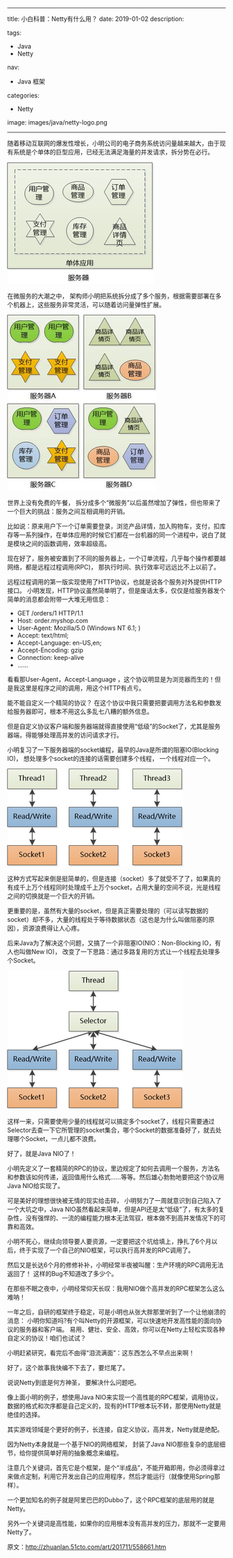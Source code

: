 ----
title: 小白科普：Netty有什么用？
date: 2019-01-02
description: 

tags:
- Java
- Netty

nav:
- Java 框架

categories:
- Netty

image: images/java/netty-logo.png

----
随着移动互联网的爆发性增长，小明公司的电子商务系统访问量越来越大，由于现有系统是个单体的巨型应用，已经无法满足海量的并发请求，拆分势在必行。

![](./2019-01-02_小白科普Netty有什么用/1.png)

在微服务的大潮之中， 架构师小明把系统拆分成了多个服务，根据需要部署在多个机器上，这些服务非常灵活，可以随着访问量弹性扩展。

![](./2019-01-02_小白科普Netty有什么用/2.png)

世界上没有免费的午餐， 拆分成多个“微服务”以后虽然增加了弹性，但也带来了一个巨大的挑战：服务之间互相调用的开销。

比如说：原来用户下一个订单需要登录，浏览产品详情，加入购物车，支付，扣库存等一系列操作，在单体应用的时候它们都在一台机器的同一个进程中，说白了就是模块之间的函数调用，效率超级高。

现在好了，服务被安置到了不同的服务器上，一个订单流程，几乎每个操作都要越网络，都是远程过程调用(RPC)， 那执行时间、执行效率可远远比不上以前了。

远程过程调用的第一版实现使用了HTTP协议，也就是说各个服务对外提供HTTP接口。 小明发现，HTTP协议虽然简单明了，但是废话太多，仅仅是给服务器发个简单的消息都会附带一大堆无用信息：

*   GET /orders/1 HTTP/1.1
*   Host: order.myshop.com
*   User-Agent: Mozilla/5.0 (Windows NT 6.1; )
*   Accept: text/html;
*   Accept-Language: en-US,en;
*   Accept-Encoding: gzip
*   Connection: keep-alive
*   ......

看看那User-Agent，Accept-Language ，这个协议明显是为浏览器而生的！但是我这里是程序之间的调用，用这个HTTP有点亏。

能不能自定义一个精简的协议？ 在这个协议中我只需要把要调用方法名和参数发给服务器即可，根本不用这么多乱七八糟的额外信息。

但是自定义协议客户端和服务器端就得直接使用“低级”的Socket了，尤其是服务器端，得能够处理高并发的访问请求才行。

小明复习了一下服务器端的socket编程，最早的Java是所谓的阻塞IO(Blocking IO)， 想处理多个socket的连接的话需要创建多个线程， 一个线程对应一个。

![](./2019-01-02_小白科普Netty有什么用/3.png)

这种方式写起来倒是挺简单的，但是连接（socket）多了就受不了了，如果真的有成千上万个线程同时处理成千上万个socket，占用大量的空间不说，光是线程之间的切换就是一个巨大的开销。

更重要的是，虽然有大量的socket，但是真正需要处理的（可以读写数据的socket）却不多，大量的线程处于等待数据状态（这也是为什么叫做阻塞的原因），资源浪费得让人心疼。

后来Java为了解决这个问题，又搞了一个非阻塞IO(NIO：Non-Blocking IO，有人也叫做New IO)， 改变了一下思路：通过多路复用的方式让一个线程去处理多个Socket。

![](./2019-01-02_小白科普Netty有什么用/4.png)

这样一来，只需要使用少量的线程就可以搞定多个socket了，线程只需要通过Selector去查一下它所管理的socket集合，哪个Socket的数据准备好了，就去处理哪个Socket，一点儿都不浪费。

好了，就是Java NIO了！

小明先定义了一套精简的RPC的协议，里边规定了如何去调用一个服务，方法名和参数该如何传递，返回值用什么格式......等等。然后雄心勃勃地要把这个协议用Java NIO给实现了。

可是美好的理想很快被无情的现实给击碎， 小明努力了一周就意识到自己陷入了一个大坑之中，Java NIO虽然看起来简单，但是API还是太“低级”了，有太多的复杂性，没有强悍的、一流的编程能力根本无法驾驭，根本做不到高并发情况下的可靠和高效。

小明不死心，继续向领导要人要资源，一定要把这个坑给填上，挣扎了6个月以后，终于实现了一个自己的NIO框架，可以执行高并发的RPC调用了。

然后又是长达6个月的修修补补，小明经常半夜被叫醒：生产环境的RPC调用无法返回了！ 这样的Bug不知道改了多少个。

在那些不眠之夜中，小明经常仰天长叹：我用NIO做个高并发的RPC框架怎么这么难呐！

一年之后，自研的框架终于稳定，可是小明也从张大胖那里听到了一个让他崩溃的消息： 小明你知道吗?有个叫Netty的开源框架，可以快速地开发高性能的面向协议的服务器和客户端。 易用、健壮、安全、高效，你可以在Netty上轻松实现各种自定义的协议！咱们也试试？

小明赶紧研究，看完后不由得“泪流满面”：这东西怎么不早点出来啊！

好了，这个故事我快编不下去了，要烂尾了。

说说Netty到底是何方神圣， 要解决什么问题吧。

像上面小明的例子，想使用Java NIO来实现一个高性能的RPC框架，调用协议，数据的格式和次序都是自己定义的，现有的HTTP根本玩不转，那使用Netty就是绝佳的选择。

其实游戏领域是个更好的例子，长连接，自定义协议，高并发，Netty就是绝配。

因为Netty本身就是一个基于NIO的网络框架， 封装了Java NIO那些复杂的底层细节，给你提供简单好用的抽象概念来编程。

注意几个关键词，首先它是个框架，是个“半成品”，不能开箱即用，你必须得拿过来做点定制，利用它开发出自己的应用程序，然后才能运行（就像使用Spring那样）。

一个更加知名的例子就是阿里巴巴的Dubbo了，这个RPC框架的底层用的就是Netty。

另外一个关键词是高性能，如果你的应用根本没有高并发的压力，那就不一定要用Netty了。

原文：http://zhuanlan.51cto.com/art/201711/558661.htm